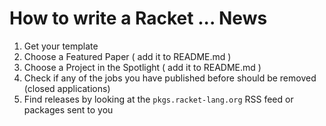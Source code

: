 # How to write a Racket ... News

1. Get your template
2. Choose a Featured Paper ( add it to README.md )
3. Choose a Project in the Spotlight ( add it to README.md )
4. Check if any of the jobs you have published before should be removed (closed applications)
5. Find releases by looking at the `pkgs.racket-lang.org` RSS feed or packages sent to you
